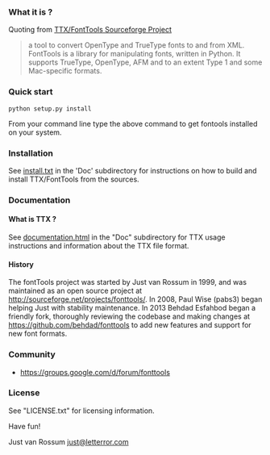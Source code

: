 ### What it is ?

Quoting from [TTX/FontTools Sourceforge Project](http://sourceforge.net/projects/fonttools/) 
> a tool to convert OpenType and TrueType fonts to and from XML. FontTools is a library for manipulating fonts, written in Python. It supports TrueType, OpenType, AFM and to an extent Type 1 and some Mac-specific formats.   

### Quick start

```python setup.py install```

From your command line type the above command to get fontools installed on your system.

### Installation

See [install.txt](https://github.com/behdad/fonttools/blob/master/Doc/install.txt) in the 'Doc' subdirectory for instructions on how to build and install TTX/FontTools from the sources.


### Documentation

#### What is TTX ?

See [documentation.html](https://rawgit.com/behdad/fonttools/master/Doc/documentation.html) in the "Doc" subdirectory for TTX usage instructions and information about the TTX file format.

#### History

The fontTools project was started by Just van Rossum in 1999, and was maintained as an open source project at <http://sourceforge.net/projects/fonttools/>. In 2008, Paul Wise (pabs3) began helping Just with stability maintenance. In 2013 Behdad Esfahbod began a friendly fork, thoroughly reviewing the codebase and making changes at <https://github.com/behdad/fonttools> to add new features and support for new font formats. 

### Community

* https://groups.google.com/d/forum/fonttools

### License

See "LICENSE.txt" for licensing information.



Have fun!

Just van Rossum <just@letterror.com>
